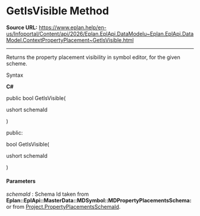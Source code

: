 # GetIsVisible Method

**Source URL:** https://www.eplan.help/en-us/Infoportal/Content/api/2026/Eplan.EplApi.DataModelu~Eplan.EplApi.DataModel.ContextPropertyPlacement~GetIsVisible.html

---

Returns the property placement visibility in symbol editor, for the given scheme.

Syntax

**C#**



public bool GetIsVisible( 

   ushort schemaId

)

public:

bool GetIsVisible( 

   ushort schemaId

)


#### Parameters

*schemaId*
:   Schema Id taken from **Eplan::EplApi::MasterData::MDSymbol::MDPropertyPlacementsSchema:** or from [Project.PropertyPlacementsSchemaId](Eplan.EplApi.DataModelu~Eplan.EplApi.DataModel.Project~PropertyPlacementsSchemaId.html).
